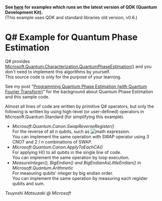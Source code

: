 **See [here](https://github.com/tsmatz/quantum-algorithms-qsharp) for examples which runs on the latest version of QDK (Quantum Development Kit).**<br>
(This example uses QDK and standard libraries old version, v0.6.)

# Q# Example for Quantum Phase Estimation

Q# provides [Microsoft.Quantum.Characterization.QuantumPhaseEstimation()](https://docs.microsoft.com/en-us/qsharp/api/qsharp/microsoft.quantum.characterization.quantumphaseestimation?view=qsharp-preview) and you don't need to implement this algorithms by yourself.    
This source code is only for the purpose of your learning.

See my post "[Programming Quantum Phase Estimation (with Quantum Fourier Transform)](https://tsmatz.wordpress.com/2019/04/26/quantum-computing-qsharp-quantum-fourier-transform-and-phase-estimation/)" for the background about Quantum Phase Estimation and this sample code.

Almost all lines of code are written by primitive Q# operators, but only the following is written by using high-level (or user-defined) operators in Microsoft.Quantum.Standard (for simplifying this example).

- *Microsoft.Quantum.Canon.SwapReverseRegister()*    
  For the reverse of all n qubits, such as ![math expression](https://chart.googleapis.com/chart?cht=tx&chl=%5cleft%7c+a_0+%5cright%3e+%5cleft%7c+a_1+%5cright%3e+%5cldots+%5cleft%7c+a_%7bn-1%7d+%5cright%3e+%5crightarrow+%5cleft%7c+a_%7bn-1%7d+%5cright%3e+%5cleft%7c+a_%7bn-2%7d+%5cright%3e+%5cldots+%5cleft%7c+a_0+%5cright%3e).    
  You can implement the same operation with SWAP operator using 3 CNOT and 2 / n combinations of SWAP.
- *Microsoft.Quantum.Canon.ApplyToEachCA()*    
  For applying H() to all qubits in the single line of code.    
  You can implement the same operation by loop execution.
- *MeasureInteger(), BigEndian() and BigEndianAsLittleEndian() in Microsoft.Quantum.Arithmetic*    
  For measuring qubits' integer by big endian order.    
  You can implement the same operation by measuring each register qubits and sum.

*Tsuyoshi Matsuzaki @ Microsoft*
